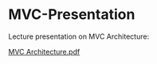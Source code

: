# MVC-Presentation

Lecture presentation on MVC Architecture:

[MVC Architecture.pdf](https://github.com/TazRJ/MVC-Presentation/files/13401993/MVC.Architecture.pdf)

